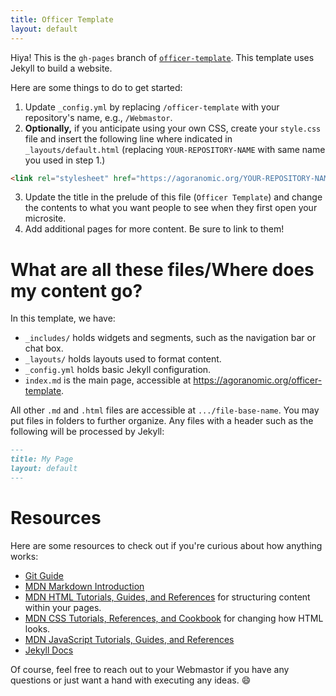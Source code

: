 ```yaml
---
title: Officer Template
layout: default
---
```


Hiya! This is the `gh-pages` branch of [`officer-template`](<https://github.com/AgoraNomic/officer-template>). This template uses Jekyll to build a website.

Here are some things to do to get started:

1. Update `_config.yml` by replacing `/officer-template` with your repository's name, e.g., `/Webmastor`.
2. **Optionally,** if you anticipate using your own CSS, create your `style.css` file and insert the following line where indicated in `_layouts/default.html` (replacing `YOUR-REPOSITORY-NAME` with same name you used in step 1.)
```html
<link rel="stylesheet" href="https://agoranomic.org/YOUR-REPOSITORY-NAME/style.css">
```
3. Update the title in the prelude of this file (`Officer Template`) and change the contents to what you want people to see when they first open your microsite.
4. Add additional pages for more content. Be sure to link to them!

# What are all these files/Where does my content go?

In this template, we have:

- `_includes/` holds widgets and segments, such as the navigation bar or chat box.
- `_layouts/` holds layouts used to format content.
- `_config.yml` holds basic Jekyll configuration.
- `index.md` is the main page, accessible at <https://agoranomic.org/officer-template>.

All other `.md` and `.html` files are accessible at `.../file-base-name`. You may put files in folders to further organize. Any files with a header such as the following will be processed by Jekyll:

```md
---
title: My Page
layout: default
---
```

# Resources

Here are some resources to check out if you're curious about how anything works:

- [Git Guide](<https://github.com/git-guides>)
- [MDN Markdown Introduction](<https://developer.mozilla.org/en-US/docs/MDN/Writing_guidelines/Howto/Markdown_in_MDN>)
- [MDN HTML Tutorials, Guides, and References](<https://developer.mozilla.org/en-US/docs/Web/HTML>) for structuring content within your pages.
- [MDN CSS Tutorials, References, and Cookbook](<https://developer.mozilla.org/en-US/docs/Web/CSS>) for changing how HTML looks.
- [MDN JavaScript Tutorials, Guides, and References](<https://developer.mozilla.org/en-US/docs/Web/JavaScript>)
- [Jekyll Docs](<https://jekyllrb.com/docs/>)

Of course, feel free to reach out to your Webmastor if you have any questions or just want a hand with executing any ideas. :smile:

